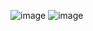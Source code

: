 ![image](https://user-images.githubusercontent.com/57089319/202971398-516d8921-4549-45b0-81ca-6b1650ad330f.png)
![image](https://user-images.githubusercontent.com/57089319/202971435-055831a4-f448-42cb-8115-57d368a4a47b.png)
